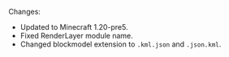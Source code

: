 Changes:

* Updated to Minecraft 1.20-pre5.
* Fixed RenderLayer module name.
* Changed blockmodel extension to `.kml.json` and `.json.kml`.
